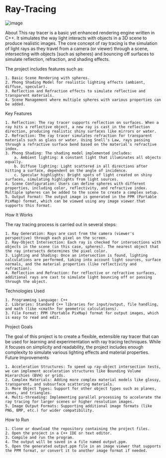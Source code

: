 # Ray-Tracing

![image](https://github.com/user-attachments/assets/19584c41-eecc-405b-949a-07852b624ac0)

About
This ray tracer is a basic yet enhanced rendering engine written in C++. It simulates the way light interacts with objects in a 3D scene to produce realistic images. The core concept of ray tracing is the simulation of light rays as they travel from a camera (or viewer) through a scene, intersecting with objects (such as spheres) and bouncing off surfaces to simulate reflection, refraction, and shading effects.

The project includes features such as:

    1. Basic Scene Rendering with spheres.
    2. Phong Shading Model for realistic lighting effects (ambient, diffuse, specular).
    3. Reflection and Refraction effects to simulate reflective and transparent materials.
    4. Scene Management where multiple spheres with various properties can be added.

Key Features

    1. Reflection: The ray tracer supports reflection on surfaces. When a ray hits a reflective object, a new ray is cast in the reflection direction, producing realistic shiny surfaces like mirrors or water.
    2. Refraction: The ray tracer simulates refraction for transparent materials such as glass or water. Using Snell's Law, rays passing through a refractive surface bend based on the material’s refractive index.
    3. Phong Shading: The shading model implemented includes:
        a. Ambient lighting: A constant light that illuminates all objects equally.
        b. Diffuse lighting: Light scattered in all directions after hitting a surface, dependent on the angle of incidence.
        c. Specular highlights: Bright spots of light created on shiny surfaces, simulating highlights from light sources.
    4. Scene Configuration: Users can define spheres with different properties, including color, reflectivity, and refractive index. Multiple spheres can be added to the scene to create a complex setup.
    5. Output Format: The output image is generated in the PPM (Portable PixMap) format, which can be viewed using any image viewer that supports this format.

How It Works

The ray tracing process is carried out in several steps:

    1. Ray Generation: Rays are cast from the camera (viewer's perspective) through each pixel on the screen.
    2. Ray-Object Intersection: Each ray is checked for intersections with objects in the scene (in this case, spheres). The nearest object that the ray intersects determines the pixel color.
    3. Lighting and Shading: Once an intersection is found, lighting calculations are performed, taking into account light sources, surface normals, and the material properties (like reflectivity and refraction).
    4. Reflection and Refraction: For reflective or refractive surfaces, additional rays are cast to simulate light bouncing off or passing through the object.

Technologies Used

    1. Programming Language: C++
    2. Libraries: Standard C++ libraries for input/output, file handling, and math (like <cmath> for geometric calculations).
    3. File Format: PPM (Portable PixMap) format for output images, which is easy to read and edit.

Project Goals

The goal of this project is to create a flexible, extensible ray tracer that can be used for learning and experimentation with ray tracing techniques. While it focuses on simplicity and readability, the project includes enough complexity to simulate various lighting effects and material properties.
Future Improvements

    1. Acceleration Structures: To speed up ray-object intersection tests, we can implement acceleration structures like Bounding Volume Hierarchies (BVH) or grids.
    2. Complex Materials: Adding more complex material models like glossy, transparent, and subsurface scattering materials.
    3. More Object Types: Support for other object types such as planes, cones, and triangles.
    4. Multi-threading: Implementing parallel processing to accelerate the ray tracing for larger scenes or higher resolution images.
    5. Image Output Formats: Supporting additional image formats (like PNG, BMP, etc.) for wider compatibility.

How to Run

    1. Clone or download the repository containing the project files.
    2. Open the project in a C++ IDE or text editor.
    3. Compile and run the program.
    4. The output will be saved in a file named output.ppm.
    5. Open the generated output.ppm file in an image viewer that supports the PPM format, or convert it to another image format if needed.
